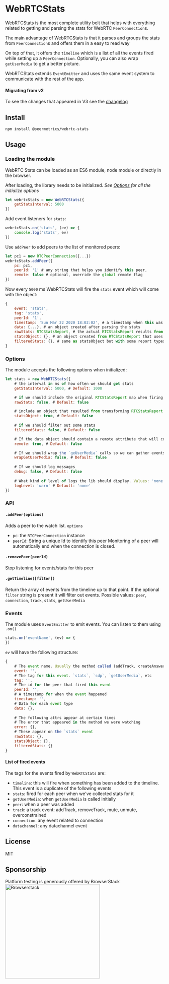 # WebRTCStats

WebRTCStats is the most complete utility belt that helps with everything related to getting and parsing the stats for WebRTC `PeerConnection`s.

The main advantage of WebRTCStats is that it parses and groups the stats from `PeerConnection`s and offers them in a easy to read way

On top of that, it offers the `timeline` which is a list of all the events fired while setting up a `PeerConnection`. Optionally, you can also wrap `getUserMedia` to get a better picture.

WebRTCStats extends `EventEmitter` and uses the same event system to communicate with the rest of the app.

#### Migrating from v2
To see the changes that appeared in V3 see the [changelog](https://github.com/peermetrics/webrtc-stats/releases/tag/v3.0.0)



## Install

```sh
npm install @peermetrics/webrtc-stats
```

## Usage
### Loading the module
WebRTC Stats can be loaded as an ES6 module, node module or directly in the browser.

After loading, the library needs to be initialized.  *See [Options](#options) for all the initialize options*

```js
let webrtcStats = new WebRTCStats({
    getStatsInterval: 5000
})
```
Add event listeners for `stats`:
```js
webrtcStats.on('stats', (ev) => {
    console.log('stats', ev)
})
```
Use `addPeer` to add peers to the list of monitored peers:
```js
let pc1 = new RTCPeerConnection({...})
webrtcStats.addPeer({
    pc: pc1,
    peerId: '1' # any string that helps you identify this peer,
	remote: false # optional, override the global remote flag
})
```
Now every `5000` ms  WebRTCStats will fire the `stats` event which will come with the object:
```js
{
    event: 'stats',
    tag: 'stats',
    peerId: '1',
    timestamp: 'Sun Mar 22 2020 18:02:02', # a timestamp when this was fired
    data: {...}, # an object created after parsing the stats
    rawStats: RTCStatsReport, # the actual RTCStatsReport results from `getStats()`
    statsObject: {}, # an object created from RTCStatsReport that uses the `id` for each report as a key
    filteredStats: {}, # same as statsObject but with some report types filtered out (eg: `codec`, `certificate`)
}
```

### Options
The module accepts the following options when initialized:
```js
let stats = new WebRTCStats({
    # the interval in ms of how often we should get stats
    getStatsInterval: 5000, # Default: 1000

    # if we should include the original RTCStatsReport map when firing the `stats` event
    rawStats: false, # Default: false

    # include an object that resulted from transforming RTCStatsReport into an oject (`report.id` as the key)
    statsObject: true, # Default: false
    
    # if we should filter out some stats
    filteredStats: false, # Default: false

    # If the data object should contain a remote attribute that will contain stats for the remote peer, from `remote-inbound-rtp`, etc
    remote: true, # Default: false

    # If we should wrap the `geUserMedia` calls so we can gather events when the methods is called or success/error
    wrapGetUserMedia: false, # Default: false
    
    # If we should log messages
    debug: false, # Default: false
    
    # What kind of level of logs the lib should display. Values: 'none', 'error', 'warn', 'info', 'debug'
    logLevel: 'warn' # Default: 'none'
})
```

### API
#### `.addPeer(options)`
Adds a peer to the watch list.
`options`

  - `pc`: the `RTCPeerConnection` instance
  - `peerId`: String a unique Id to identify this peer
Monitoring of a peer will automatically end when the connection is closed.

#### `.removePeer(peerId)`

Stop listening for events/stats for this peer

#### `.getTimeline([filter])`
Return the array of events from the timeline up to that point.
If the optional `filter` string is present it will filter out events. Possible values: `peer`, `connection`, `track`, `stats`, `getUserMedia`

### Events
The module uses `EventEmitter` to emit events. You can listen to them using `.on()`
```js
stats.on('eventName', (ev) => {
})
```
`ev` will have the following structure:

```js
{
    # The event name. Usually the method called (addTrack, createAnswer)
    event: '', 
    # The tag for this event. `stats`, `sdp`, `getUserMedia`, etc
    tag: '',
    # The id for the peer that fired this event
    peerId: '',
    # A timestamp for when the event happened
    timestamp: '',
    # Data for each event type
    data: {},
    
    # The following attrs appear at certain times
    # The error that appeared in the method we were watching
    error: {},
    # These appear on the `stats` event
    rawStats: {},
    statsObject: {},
    filteredStats: {}
}
```

#### List of fired events

The tags for the events fired by `WebRTCStats` are:

- `timeline`: this will fire when something has been added to the timeline. This event is a duplicate of the following events
- `stats`: fired for each peer when we've collected stats for it
- `getUserMedia`: when `getUserMedia` is called initially
- `peer`: when a peer was added
- `track`: a track event: addTrack, removeTrack, mute, unmute, overconstrained
- `connection`: any event related to connection
- `datachannel`: any datachannel event

## License
MIT

## Sponsorship
Platform testing is generously offered by BrowserStack
<br>
<a href="https://www.browserstack.com/" target="_blank" >
    <img src="https://user-images.githubusercontent.com/1862405/64006512-2b265a00-cb1b-11e9-9e28-d8afb305315a.png" alt="Browserstack" width="300">
</a>
